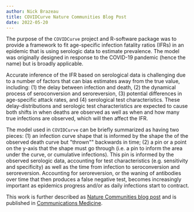 ```yaml
---
author: Nick Brazeau
title: COVIDCurve Nature Communities Blog Post
date: 2022-05-20
---
```



The purpose of the `COVIDCurve` project and R-software package was to provide a framework to fit age-specific infection fatality ratios (IFRs) in an epidemic that is using serologic data to estimate prevalence. The model was originally designed in response to the COVID-19 pandemic (hence the name) but is broadly applicable.

Accurate inference of the IFR based on serological data is challenging due to a number of factors that can bias estimates away from the true value, including: (1) the delay between infection and death, (2) the dynamical process of seroconversion and seroreversion, (3) potential differences in age-specific attack rates, and (4) serological test characteristics. These delay-distributions and serologic test characteristics are expected to cause both shifts in when deaths are observed as well as when and how many true infections are observed, which will then affect the IFR.

The model used in `COVIDCurve` can be briefly summarized as having two pieces: (1) an infection curve shape that is informed by the shape the of the observed death curve but "thrown"" backwards in time; (2) a pin or a point on the y-axis that the shape must go through (i.e. a pin to inform the area under the curve, or cumulative infections). This pin is informed by the observed serologic data, accounting for test characteristics (e.g. sensitivity and specificity) as well as the time from infection to seroconversion and seroreversion. Accounting for seroreversion, or the waning of antibodies over time that then produces a false negative test, becomes increasingly important as epidemics progress and/or as daily infections start to contract.



This work is further described as [Nature Communities blog post](https://go.nature.com/3KByzI4) and is published in [Communications Medicine](https://www.nature.com/articles/s43856-022-00106-7).
